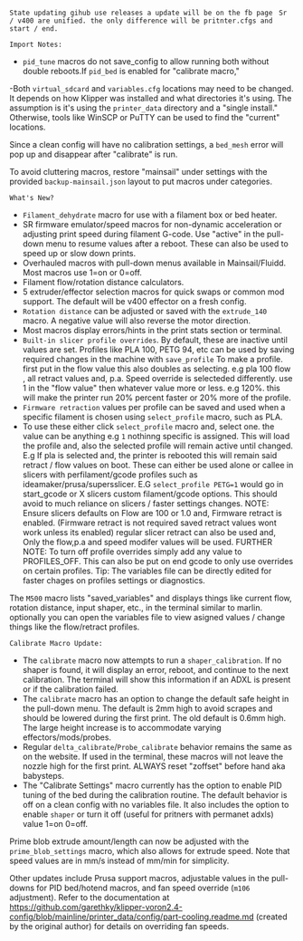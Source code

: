 `State updating gihub use releases a update will be on the fb page `
`Sr / v400 are unified. the only difference will be pritnter.cfgs and start / end.`

`Import Notes:`
- `pid_tune` macros do not save_config to allow running both without double reboots.If `pid_bed` is enabled for "calibrate macro," 

-Both `virtual_sdcard` and `variables.cfg` locations may need to be changed. It depends on how Klipper was installed and what directories it's using. The assumption is it's using the `printer_data` directory and a "single install." Otherwise, tools like WinSCP or PuTTY can be used to find the "current" locations.

Since a clean config will have no calibration settings, a `bed_mesh` error will pop up and disappear after "calibrate" is run. 

To avoid cluttering macros, restore "mainsail" under settings with the provided `backup-mainsail.json` layout to put macros under categories.

`What's New?`
- `Filament_dehydrate` macro for use with a filament box or bed heater.
- SR firmware emulator/speed macros for non-dynamic acceleration or adjusting print speed during filament G-code. Use "active" in the pull-down menu to resume values after a reboot. These can also be used to speed up or slow down prints.
- Overhauled macros with pull-down menus available in Mainsail/Fluidd. Most macros use 1=on or 0=off.
- Filament flow/rotation distance calculators.
- 5 extruder/effector selection macros for quick swaps or common mod support. The default will be v400 effector on a fresh config.
- `Rotation distance` can be adjusted or saved with the `extrude_140` macro. A negative value will also reverse the motor direction.
- Most macros display errors/hints in the print stats section or terminal.
- `Built-in slicer profile overrides`. By default, these are inactive until values are set. Profiles like PLA 100, PETG 94, etc can be used by saving required changes in the machine with `save_profile`
To make a profile. first put in the flow value this also doubles as selecting. e.g pla 100 flow , all retract values and, p.a.  Speed override is selecteded differently. use 1 in the "flow value" then whatever value more or less. e.g 120%. this will make the printer run 20% percent faster or 20% more of the profile. 
- `Firmware retraction` values per profile can be saved and used when a specific filament is chosen using `select_profile` macro, such as PLA.
- To use these either click `select_profile` macro and, select one. the value can be anything e.g `1` nothinng specific is assigned. This will load the profile and, also the selected profile will remain active until changed. 
E.g If pla is selected and, the printer is rebooted this will remain said retract / flow values on boot. These can either be used alone or callee in slicers with perfilament/gcode profiles such as ideamaker/prusa/supersslicer.
E.G  `select_profile PETG=1` would go in start_gcode or X slicers custom filament/gcode options. This should avoid to much reliance on slicers / faster settings changes. NOTE: Ensure slicers defaults on Flow are 100 or 1.0 and, Firmware retract is enabled. (Firmware retract is not required saved retract values wont work unless its enabled)
regular slicer retract can also be used and, Only the flow,p.a and speed modifer values will be used. FURTHER NOTE: 
To turn off profile overrides simply add any value to PROFILES_OFF.  This can also be put on end gcode to only use overrides on certain profiles. 
Tip: The variables file can be directly edited for faster chages on profiles settings or diagnostics. 

The `M500` macro lists "saved_variables" and displays things like current flow, rotation distance, input shaper, etc., in the terminal similar to marlin.
optionally you can open the variables file to view asigned values / change things like the flow/retract profiles.  

`Calibrate Macro Update:`
- The `calibrate` macro now attempts to run a `shaper_calibration`. If no shaper is found, it will display an error, reboot, and continue to the next calibration. The terminal will show this information if an ADXL is present or if the calibration failed.
- The `calibrate` macro has an option to change the default safe height in the pull-down menu. The default is 2mm high to avoid scrapes and should be lowered during the first print. The old default is 0.6mm high. The large height increase is to accommodate varying effectors/mods/probes.
- Regular `delta_calibrate`/`Probe_calibrate` behavior remains the same as on the website. If used in the terminal, these macros will not leave the nozzle high for the first print. ALWAYS reset "zoffset" before hand aka babysteps. 
- The "Calibrate Settings" macro currently has the option to enable PID tuning of the bed during the calibration routine. The default behavior is off on a clean config with no variables file.
It also includes the option to enable `shaper` or turn it off (useful for pritners with permanet adxls) value 1=on 0=off. 

Prime blob extrude amount/length can now be adjusted with the `prime_blob_settings` macro, which also allows for extrude speed. Note that speed values are in mm/s instead of mm/min for simplicity.

Other updates include Prusa support macros, adjustable values in the pull-downs for PID bed/hotend macros, and fan speed override (`m106` adjustment). Refer to the documentation at https://github.com/garethky/klipper-voron2.4-config/blob/mainline/printer_data/config/part-cooling.readme.md (created by the original author) for details on overriding fan speeds.

